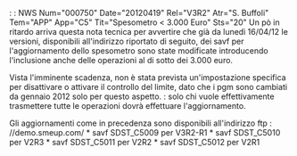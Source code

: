  :  : NWS Num="000750" Date="20120419" Rel="V3R2" Atr="S. Buffoli" Tem="APP" App="C5" Tit="Spesometro < 3.000 Euro" Sts="20"
Un pò in ritardo arriva questa nota tecnica per avvertire che già da lunedì 16/04/12 le versioni, disponibili all'indirizzo riportato di seguito, dei savf per l'aggiornamento dello spesometro sono state modificate introducendo l'inclusione anche delle operazioni al di sotto dei 3.000 euro.

Vista l'imminente scadenza, non è stata prevista un'impostazione specifica per disattivare o attivare il controllo del limite, dato che i pgm sono cambiati da gennaio 2012 solo per questo aspetto. :  solo chi vuole effettivamente trasmettere tutte le operazioni dovrà effettuare l'aggiornamento.

Gli aggiornamenti come in precedenza sono disponibili all'indirizzo ftp : //demo.smeup.com/ \* savf SDST_C5009 per V3R2-R1
\* savf SDST_C5010 per V2R3
\* savf SDST_C5011 per V2R2
\* savf SDST_C5012 per V2R1

